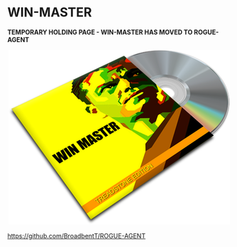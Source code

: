 # WIN-MASTER

**TEMPORARY HOLDING PAGE - WIN-MASTER HAS MOVED TO ROGUE-AGENT**

<p align="center">
  <img src="https://github.com/BroadbentT/WIN-MASTER/blob/master/cdcover.png">
</p>

https://github.com/BroadbentT/ROGUE-AGENT
